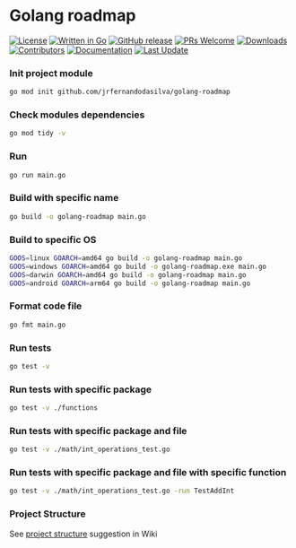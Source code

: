 
# Golang roadmap

[![License](https://img.shields.io/github/license/jrfernandodasilva/golang-roadmap.svg)](LICENSE)
[![Written in Go](https://img.shields.io/badge/Go-00ADD8?style=flat&logo=go&logoColor=white)](https://golang.org/)
[![GitHub release](https://img.shields.io/github/v/release/jrfernandodasilva/golang-roadmap.svg)](https://github.com/jrfernandodasilva/golang-roadmap/releases)
[![PRs Welcome](https://img.shields.io/badge/PRs-welcome-brightgreen.svg?style=flat-square)](http://makeapullrequest.com)
[![Downloads](https://img.shields.io/github/downloads/jrfernandodasilva/golang-roadmap/total.svg?v1)](https://github.com/jrfernandodasilva/golang-roadmap/releases)
[![Contributors](https://img.shields.io/github/contributors/jrfernandodasilva/golang-roadmap.svg)](https://github.com/jrfernandodasilva/golang-roadmap/graphs/contributors)
[![Documentation](https://img.shields.io/badge/docs-latest-blue.svg)](https://github.com/jrfernandodasilva/golang-roadmap/wiki)
[![Last Update](https://img.shields.io/github/last-commit/jrfernandodasilva/golang-roadmap.svg)](https://github.com/jrfernandodasilva/golang-roadmap/commits/main)

### Init project module 
```bash
go mod init github.com/jrfernandodasilva/golang-roadmap
```

### Check modules dependencies
```bash
go mod tidy -v
```

### Run
```bash
go run main.go
```

### Build with specific name
```bash
go build -o golang-roadmap main.go
```

### Build to specific OS
```bash
GOOS=linux GOARCH=amd64 go build -o golang-roadmap main.go
GOOS=windows GOARCH=amd64 go build -o golang-roadmap.exe main.go
GOOS=darwin GOARCH=amd64 go build -o golang-roadmap main.go
GOOS=android GOARCH=arm64 go build -o golang-roadmap main.go
```

### Format code file
```bash
go fmt main.go
```

### Run tests
```bash
go test -v
```

### Run tests with specific package
```bash
go test -v ./functions
```

### Run tests with specific package and file
```bash
go test -v ./math/int_operations_test.go
```

### Run tests with specific package and file with specific function
```bash
go test -v ./math/int_operations_test.go -run TestAddInt
```

### Project Structure
See [project structure](https://github.com/jrfernandodasilva/golang-roadmap/wiki/Project-Structure) suggestion in Wiki
